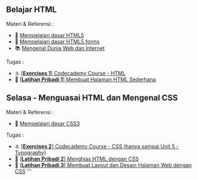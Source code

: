 ## Belajar HTML

Materi & Referensi :
- :notebook_with_decorative_cover:
[Mempelajari dasar HTML5](modules/html5-basics.md)
- :notebook_with_decorative_cover:
[Mempelajari dasar HTML5 forms](modules/html5-forms-basics.md)
- :books:
[Mengenal Dunia Web dan Internet](modules/internet-web.md)

Tugas :
- :anchor:
[[**Exercises 1**] Codecademy Course - HTML](https://www.codecademy.com/learn/learn-html)
- 💪
[[**Latihan Pribadi 1**] Membuat Halaman HTML Sederhana](modules/anchor-laman-web-pertamaku.md)


## Selasa - Menguasai HTML dan Mengenal CSS

Materi & Referensi :
- :notebook_with_decorative_cover:
[Mempelajari dasar CSS3](modules/css3-basics.md)

Tugas :
- :anchor: [[**Exercises 2**] Codecademy Course - CSS (hanya sampai Unit 5 - Typography)](https://www.codecademy.com/learn/learn-css)
- 💪 [[**Latihan Pribadi 2**] Menghias HTML dengan CSS](modules/anchor-css-selector-and-styling.md)
- 💪 [[**Latihan Pribadi 3**] Membuat Layout dan Desain Halaman Web dengan CSS](modules/anchor-css-layouting.md)
'''